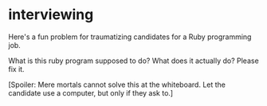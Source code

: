 # interviewing

Here's a fun problem for traumatizing candidates for a Ruby programming job.  

What is this ruby program supposed to do?
What does it actually do?
Please fix it.

[Spoiler: Mere mortals cannot solve this at the whiteboard. Let the candidate use a computer, but only if they ask to.]

